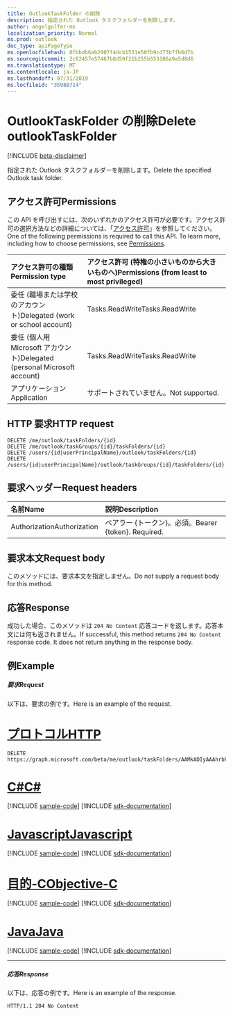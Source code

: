 ```yaml
---
title: OutlookTaskFolder の削除
description: 指定された Outlook タスクフォルダーを削除します。
author: angelgolfer-ms
localization_priority: Normal
ms.prod: outlook
doc_type: apiPageType
ms.openlocfilehash: 0fbbdb6ab2907f4dcb1531e50fb9cd73b7fb6d7b
ms.sourcegitcommit: 2c62457e57467b8d50f21b255b553106a9a5d8d6
ms.translationtype: MT
ms.contentlocale: ja-JP
ms.lasthandoff: 07/31/2019
ms.locfileid: "35988714"
---
```

# <a name="delete-outlooktaskfolder"></a><span data-ttu-id="a6cb9-103">OutlookTaskFolder の削除</span><span class="sxs-lookup"><span data-stu-id="a6cb9-103">Delete outlookTaskFolder</span></span>

[!INCLUDE [beta-disclaimer](../../includes/beta-disclaimer.md)]

<span data-ttu-id="a6cb9-104">指定された Outlook タスクフォルダーを削除します。</span><span class="sxs-lookup"><span data-stu-id="a6cb9-104">Delete the specified Outlook task folder.</span></span>
## <a name="permissions"></a><span data-ttu-id="a6cb9-105">アクセス許可</span><span class="sxs-lookup"><span data-stu-id="a6cb9-105">Permissions</span></span>
<span data-ttu-id="a6cb9-p101">この API を呼び出すには、次のいずれかのアクセス許可が必要です。アクセス許可の選択方法などの詳細については、「[アクセス許可](/graph/permissions-reference)」を参照してください。</span><span class="sxs-lookup"><span data-stu-id="a6cb9-p101">One of the following permissions is required to call this API. To learn more, including how to choose permissions, see [Permissions](/graph/permissions-reference).</span></span>

|<span data-ttu-id="a6cb9-108">アクセス許可の種類</span><span class="sxs-lookup"><span data-stu-id="a6cb9-108">Permission type</span></span>      | <span data-ttu-id="a6cb9-109">アクセス許可 (特権の小さいものから大きいものへ)</span><span class="sxs-lookup"><span data-stu-id="a6cb9-109">Permissions (from least to most privileged)</span></span>              |
|:--------------------|:---------------------------------------------------------|
|<span data-ttu-id="a6cb9-110">委任 (職場または学校のアカウント)</span><span class="sxs-lookup"><span data-stu-id="a6cb9-110">Delegated (work or school account)</span></span> | <span data-ttu-id="a6cb9-111">Tasks.ReadWrite</span><span class="sxs-lookup"><span data-stu-id="a6cb9-111">Tasks.ReadWrite</span></span>    |
|<span data-ttu-id="a6cb9-112">委任 (個人用 Microsoft アカウント)</span><span class="sxs-lookup"><span data-stu-id="a6cb9-112">Delegated (personal Microsoft account)</span></span> | <span data-ttu-id="a6cb9-113">Tasks.ReadWrite</span><span class="sxs-lookup"><span data-stu-id="a6cb9-113">Tasks.ReadWrite</span></span>    |
|<span data-ttu-id="a6cb9-114">アプリケーション</span><span class="sxs-lookup"><span data-stu-id="a6cb9-114">Application</span></span> | <span data-ttu-id="a6cb9-115">サポートされていません。</span><span class="sxs-lookup"><span data-stu-id="a6cb9-115">Not supported.</span></span> |

## <a name="http-request"></a><span data-ttu-id="a6cb9-116">HTTP 要求</span><span class="sxs-lookup"><span data-stu-id="a6cb9-116">HTTP request</span></span>
<!-- { "blockType": "ignored" } -->
```http
DELETE /me/outlook/taskFolders/{id}
DELETE /me/outlook/taskGroups/{id}/taskFolders/{id}
DELETE /users/{id|userPrincipalName}/outlook/taskFolders/{id}
DELETE /users/{id|userPrincipalName}/outlook/taskGroups/{id}/taskFolders/{id}
```
## <a name="request-headers"></a><span data-ttu-id="a6cb9-117">要求ヘッダー</span><span class="sxs-lookup"><span data-stu-id="a6cb9-117">Request headers</span></span>
| <span data-ttu-id="a6cb9-118">名前</span><span class="sxs-lookup"><span data-stu-id="a6cb9-118">Name</span></span>       | <span data-ttu-id="a6cb9-119">説明</span><span class="sxs-lookup"><span data-stu-id="a6cb9-119">Description</span></span>|
|:---------------|:----------|
| <span data-ttu-id="a6cb9-120">Authorization</span><span class="sxs-lookup"><span data-stu-id="a6cb9-120">Authorization</span></span>  | <span data-ttu-id="a6cb9-p102">ベアラー {トークン}。必須。</span><span class="sxs-lookup"><span data-stu-id="a6cb9-p102">Bearer {token}. Required.</span></span> |

## <a name="request-body"></a><span data-ttu-id="a6cb9-123">要求本文</span><span class="sxs-lookup"><span data-stu-id="a6cb9-123">Request body</span></span>
<span data-ttu-id="a6cb9-124">このメソッドには、要求本文を指定しません。</span><span class="sxs-lookup"><span data-stu-id="a6cb9-124">Do not supply a request body for this method.</span></span>

## <a name="response"></a><span data-ttu-id="a6cb9-125">応答</span><span class="sxs-lookup"><span data-stu-id="a6cb9-125">Response</span></span>

<span data-ttu-id="a6cb9-p103">成功した場合、このメソッドは `204 No Content` 応答コードを返します。応答本文には何も返されません。</span><span class="sxs-lookup"><span data-stu-id="a6cb9-p103">If successful, this method returns `204 No Content` response code. It does not return anything in the response body.</span></span>

## <a name="example"></a><span data-ttu-id="a6cb9-128">例</span><span class="sxs-lookup"><span data-stu-id="a6cb9-128">Example</span></span>
##### <a name="request"></a><span data-ttu-id="a6cb9-129">要求</span><span class="sxs-lookup"><span data-stu-id="a6cb9-129">Request</span></span>
<span data-ttu-id="a6cb9-130">以下は、要求の例です。</span><span class="sxs-lookup"><span data-stu-id="a6cb9-130">Here is an example of the request.</span></span>

# <a name="httptabhttp"></a>[<span data-ttu-id="a6cb9-131">プロトコル</span><span class="sxs-lookup"><span data-stu-id="a6cb9-131">HTTP</span></span>](#tab/http)
<!-- {
  "blockType": "request",
  "name": "delete_outlooktaskfolder"
}-->
```http
DELETE https://graph.microsoft.com/beta/me/outlook/taskFolders/AAMkADIyAAAhrbPXAAA=
```
# <a name="ctabcsharp"></a>[<span data-ttu-id="a6cb9-132">C#</span><span class="sxs-lookup"><span data-stu-id="a6cb9-132">C#</span></span>](#tab/csharp)
[!INCLUDE [sample-code](../includes/snippets/csharp/delete-outlooktaskfolder-csharp-snippets.md)]
[!INCLUDE [sdk-documentation](../includes/snippets/snippets-sdk-documentation-link.md)]

# <a name="javascripttabjavascript"></a>[<span data-ttu-id="a6cb9-133">Javascript</span><span class="sxs-lookup"><span data-stu-id="a6cb9-133">Javascript</span></span>](#tab/javascript)
[!INCLUDE [sample-code](../includes/snippets/javascript/delete-outlooktaskfolder-javascript-snippets.md)]
[!INCLUDE [sdk-documentation](../includes/snippets/snippets-sdk-documentation-link.md)]

# <a name="objective-ctabobjc"></a>[<span data-ttu-id="a6cb9-134">目的-C</span><span class="sxs-lookup"><span data-stu-id="a6cb9-134">Objective-C</span></span>](#tab/objc)
[!INCLUDE [sample-code](../includes/snippets/objc/delete-outlooktaskfolder-objc-snippets.md)]
[!INCLUDE [sdk-documentation](../includes/snippets/snippets-sdk-documentation-link.md)]

# <a name="javatabjava"></a>[<span data-ttu-id="a6cb9-135">Java</span><span class="sxs-lookup"><span data-stu-id="a6cb9-135">Java</span></span>](#tab/java)
[!INCLUDE [sample-code](../includes/snippets/java/delete-outlooktaskfolder-java-snippets.md)]
[!INCLUDE [sdk-documentation](../includes/snippets/snippets-sdk-documentation-link.md)]

---

##### <a name="response"></a><span data-ttu-id="a6cb9-136">応答</span><span class="sxs-lookup"><span data-stu-id="a6cb9-136">Response</span></span>
<span data-ttu-id="a6cb9-137">以下は、応答の例です。</span><span class="sxs-lookup"><span data-stu-id="a6cb9-137">Here is an example of the response.</span></span> 
<!-- {
  "blockType": "response",
  "truncated": true
} -->
```http
HTTP/1.1 204 No Content
```

<!-- uuid: 8fcb5dbc-d5aa-4681-8e31-b001d5168d79
2015-10-25 14:57:30 UTC -->
<!--
{
  "type": "#page.annotation",
  "description": "Delete outlookTaskFolder",
  "keywords": "",
  "section": "documentation",
  "tocPath": "",
  "suppressions": [
  ]
}
-->
